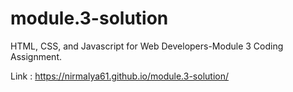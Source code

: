 # module.3-solution
HTML, CSS, and Javascript for Web Developers-Module 3 Coding Assignment.


Link :  https://nirmalya61.github.io/module.3-solution/
